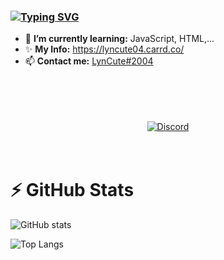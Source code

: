 ### [![Typing SVG](https://readme-typing-svg.herokuapp.com?color=%23C5B9FF&lines=Hi%2C+I'm+Lyn+%F0%9F%91%8B;I+am+JavaScript+developer+bot)](https://git.io/typing-svg)
- 🌱 **I’m currently learning:** JavaScript, HTML,...
- ✨ **My Info:** https://lyncute04.carrd.co/
- 📫 **Contact me:** [LynCute#2004](https://discordapp.com/users/573805531773272064)
<!-- ![Discord](https://discord.c99.nl/widget/theme-3/725945760629129277.png) -->
<div align="center"><br><br><br><br><a align="center" href="https://discord.c99.nl/widget/theme-3/573805531773272064.png"><img align="center" src="https://discord.c99.nl/widget/theme-3/573805531773272064.png" alt="Discord"/></a></div><br><br>

# ⚡ GitHub Stats
![GitHub stats](https://github-readme-stats.vercel.app/api?username=lyncute2004&bg_color=30,e96443,904e95&title_color=fff&text_color=fff)

![Top Langs](https://github-readme-stats.vercel.app/api/top-langs/?username=LynCute2004&layout=compact)


